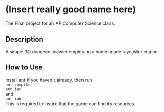 (Insert really good name here)
============
The Final project for an AP Computer Science class.

## Description
A simple 3D dungeon crawler employing a home-made raycaster engine.

## How to Use
Install ant if you haven't already.
then run  
`ant compile`  
`ant jar`  
and  
`ant run`  
This is required to insure that the game can find its resources.

